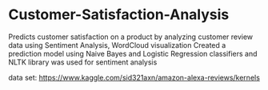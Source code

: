 # Customer-Satisfaction-Analysis
Predicts customer satisfaction on a product by analyzing customer review data using Sentiment Analysis, WordCloud visualization Created a prediction model using Naive Bayes and Logistic Regression classifiers and NLTK library was used for sentiment analysis

data set: https://www.kaggle.com/sid321axn/amazon-alexa-reviews/kernels
